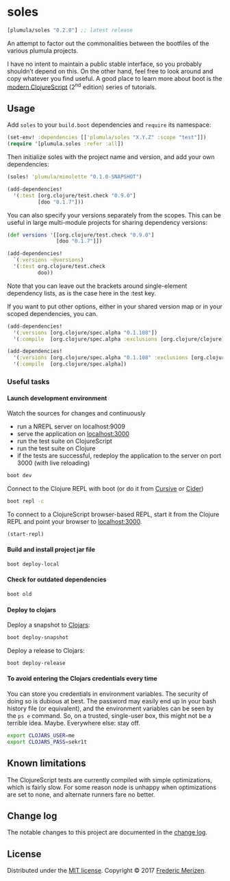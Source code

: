 # soles

[](dependency)
```clojure
[plumula/soles "0.2.0"] ;; latest release
```
[](/dependency)

An attempt to factor out the commonalities between the bootfiles of the various
plumula projects.

I have no intent to maintain a public stable interface, so you probably
shouldn’t depend on this. On the other hand, feel free to look around and copy
whatever you find useful. A good place to learn more about boot is the
[modern ClojureScript](https://github.com/magomimmo/modern-cljs) (2<sup>nd</sup>
edition) series of tutorials.

## Usage

Add `soles` to your `build.boot` dependencies and `require` its namespace:

```clj
(set-env! :dependencies [['plumula/soles "X.Y.Z" :scope "test"]])
(require '[plumula.soles :refer :all])
```

Then initialize soles with the project name and version, and add your own
dependencies:

```clj
(soles! 'plumula/mimolette "0.1.0-SNAPSHOT")

(add-dependencies!
  '(:test [org.clojure/test.check "0.9.0"]
          [doo "0.1.7"]))
```

You can also specify your versions separately from the scopes. This can be
useful in large multi-module projects for sharing dependency versions:
```clj
(def versions '[[org.clojure/test.check "0.9.0"]
                [doo "0.1.7"]])

(add-dependencies!
  `(:versions ~@versions)
  '(:test org.clojure/test.check
          doo))
```

Note that you can leave out the brackets around single-element dependency lists,
 as is the case here in the :test key.

If you want to put other options, either in your shared version map or in your
scoped dependencies, you can.

```clj
(add-dependencies!
  '(:versions [org.clojure/spec.alpha "0.1.108"])
  '(:compile  [org.clojure/spec.alpha :exclusions [org.clojure/clojure]])
```

```clj
(add-dependencies!
  '(:versions [org.clojure/spec.alpha "0.1.108" :exclusions [org.clojure/clojure]])
  '(:compile  [org.clojure/spec.alpha])
```


### Useful tasks

#### Launch development environment
Watch the sources for changes and continuously
- run a NREPL server on localhost:9009
- serve the application on [localhost:3000](http://localhost:3000)
- run the test suite on ClojureScript
- run the test suite on Clojure
- if the tests are successful, redeploy the application to the server on port
  3000 (with live reloading)

```bash
boot dev
```

Connect to the Clojure REPL with boot (or do it from
[Cursive](https://cursive-ide.com/userguide/repl.html#remote-repls) or
[Cider](https://github.com/boot-clj/boot/wiki/Cider-REPL))
```bash
boot repl -c
```

To connect to a ClojureScript browser-based REPL, start it from the Clojure REPL
and point your browser to [localhost:3000](http://localhost:3000).
```clj
(start-repl)
```

#### Build and install project jar file
```bash
boot deploy-local
```

#### Check for outdated dependencies
```bash
boot old
```

#### Deploy to clojars

Deploy a snapshot to [Clojars](https://clojars.org/):
```bash
boot deploy-snapshot
```

Deploy a release to Clojars:
```bash
boot deploy-release
```

#### To avoid entering the Clojars credentials every time

You can store you credentials in environment variables. 
The security of doing so is dubious at best.
The password may easily end up in your bash history file (or equivalent), and
the environment variables can be seen by the `ps e` command.
So, on a trusted, single-user box, this might not be a terrible idea. Maybe.
Everywhere else: stay off.

```bash
export CLOJARS_USER=me
export CLOJARS_PASS=sekr1t
```

## Known limitations

The ClojureScript tests are currently compiled with simple optimizations, which
is fairly slow. For some reason node is unhappy when optimizations are set to
none, and alternate runners fare no better.


## Change log

The notable changes to this project are documented in the [change log](CHANGELOG.md).


## License

Distributed under the [MIT license](LICENSE.txt).
Copyright &copy; 2017 [Frederic Merizen](https://www.linkedin.com/in/fredericmerizen/).
